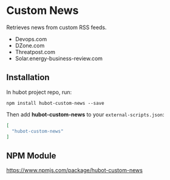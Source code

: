 # Custom News 

Retrieves news from custom RSS feeds.

- Devops.com
- DZone.com
- Threatpost.com
- Solar.energy-business-review.com


## Installation

In hubot project repo, run:

`npm install hubot-custom-news --save`

Then add **hubot-custom-news** to your `external-scripts.json`:

```json
[
  "hubot-custom-news"
]
```

## NPM Module

https://www.npmjs.com/package/hubot-custom-news
